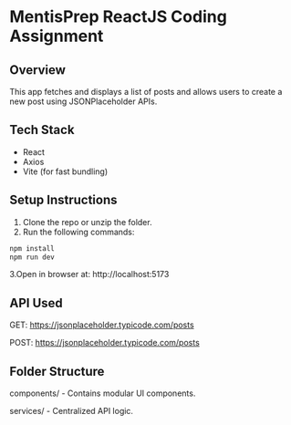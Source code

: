 # MentisPrep ReactJS Coding Assignment

## Overview
This app fetches and displays a list of posts and allows users to create a new post using JSONPlaceholder APIs.

## Tech Stack
- React
- Axios
- Vite (for fast bundling)

## Setup Instructions

1. Clone the repo or unzip the folder.
2. Run the following commands:

```bash
npm install
npm run dev
```
3.Open in browser at: http://localhost:5173

## API Used
GET: https://jsonplaceholder.typicode.com/posts

POST: https://jsonplaceholder.typicode.com/posts

## Folder Structure
components/ - Contains modular UI components.

services/ - Centralized API logic.
